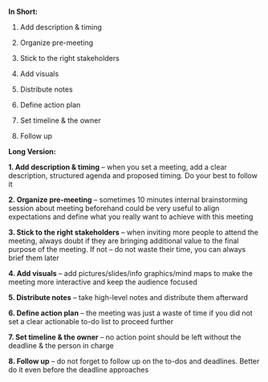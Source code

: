 **In Short:**

1. Add description & timing

2. Organize pre-meeting

3. Stick to the right stakeholders

4. Add visuals

5. Distribute notes

6. Define action plan

7. Set timeline & the owner

8. Follow up

**Long Version:**

**1. Add description & timing** – when you set a meeting, add a clear description, structured agenda and proposed timing. Do your best to follow it

**2. Organize pre-meeting** – sometimes 10 minutes internal brainstorming session about meeting beforehand could be very useful to align expectations and define what you really want to achieve with this meeting

**3. Stick to the right stakeholders** – when inviting more people to attend the meeting, always doubt if they are bringing additional value to the final purpose of the meeting. If not – do not waste their time, you can always brief them later

**4. Add visuals** – add pictures/slides/info graphics/mind maps to make the meeting more interactive and keep the audience focused

**5. Distribute notes** – take high-level notes and distribute them afterward

**6. Define action plan** – the meeting was just a waste of time if you did not set a clear actionable to-do list to proceed further

**7. Set timeline & the owner** – no action point should be left without the deadline & the person in charge

**8. Follow up** – do not forget to follow up on the to-dos and deadlines. Better do it even before the deadline approaches
